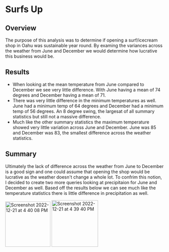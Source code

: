 # Surfs Up

## Overview
The purpose of this analysis was to determine if opening a surf/icecream shop in Oahu was sustainable year round. By examing the variances across the weather from June and December we would determine how lucrative this business would be.

## Results
- When looking at the mean temperature from June compared to December we see very little difference. With June having a mean of 74 degrees and December having a mean of 71.
- There was very little difference in the minimum temperatures as well. June had a minimum temp of 64 degrees and December had a minimum temp of 56 degrees. An 8 degree swing, the largesat of all summary statistics but still not a massive difference.
- Much like the other summary statistics the maximum temperature showed very little variation across June and December. June was 85 and December was 83, the smallest difference across the weather statistics. 

## Summary
Ultimately the lack of difference across the weather from June to December is a good sign and one could assume that opening the shop would be lucrative as the weather doesn't change a whole lot. To confrim this notion, I decided to create two more queries looking at precipitaion for June and December as well. Based off the results below we can see much like the temperature statistics there is little difference in precipitation as well. 

<img width="143" alt="Screenshot 2022-12-21 at 4 40 08 PM" src="https://user-images.githubusercontent.com/115109628/209025890-a82bab29-d40d-400d-a441-9e25d1465e99.png">

<img width="147" alt="Screenshot 2022-12-21 at 4 39 40 PM" src="https://user-images.githubusercontent.com/115109628/209025935-2a8c796a-42b7-476a-b252-c2beae77aeeb.png">

